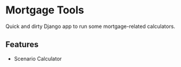 # Mortgage Tools

Quick and dirty Django app to run some mortgage-related calculators.

## Features

- Scenario Calculator
